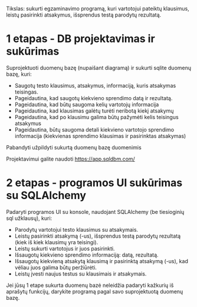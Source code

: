 Tikslas: sukurti egzaminavimo programą, kuri vartotojui pateiktų klausimus, leistų pasirinkti atsakymus, išsprendus testą parodytų rezultatą.

# 1 etapas - DB projektavimas ir sukūrimas
Suprojektuoti duomenų bazę (nupaišant diagramą) ir sukurti sqlite duomenų bazę, kuri:
* Saugotų testo klausimus, atsakymus, informaciją, kuris atsakymas teisingas.
* Pageidautina, kad saugotų kiekvieno sprendimo datą ir rezultatą.
* Pageidautina, kad būtų saugoma kelių vartotojų informacija
* Pageidautina, kad klausimas galėtų turėti neribotą kiekį atsakymų
* Pageidautina, kad po klausimu galima būtų pažymėti kelis teisingus atsakymus
* Pageidautina, būtų saugoma detali kiekvieno vartotojo sprendimo informacija (kiekvienas sprendimo klausimas ir pasirinktas atsakymas)

Pabandyti užpildyti sukurtą duomenų bazę duomenimis

Projektavimui galite naudoti https://app.sqldbm.com/

# 2 etapas - programos UI sukūrimas su SQLAlchemy
Padaryti programos UI su konsole, naudojant SQLAlchemy (be tiesioginių sql užklausų), kuri:
* Parodytų vartotojui testo klausimus su atsakymais.
* Leistų pasirinkti atsakymą (-us), išsprendus testą parodytų rezultatą (kiek iš kiek klausimų yra teisingi).
* Leistų sukurti vartotojus ir juos pasirinkti.
* Išsaugotų kiekvieno sprendimo informaciją: datą, rezultatą.
* Išsaugotų kiekvieną atsakytą klausimą ir pasirinktą atsakymą (-us), kad vėliau juos galima būtų peržiūrėti.
* Leistų įvesti naujus testus su klausimais ir atsakymais.

Jei jūsų 1 etape sukurta duomenų bazė neleidžia padaryti kažkurių iš aprašytų funkcijų, darykite programą pagal savo suprojektuotą duomenų bazę.
